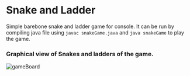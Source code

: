 # Snake and Ladder

Simple barebone snake and ladder game for console.
It can be run by compiling java file using `javac snakeGame.java` and `java snakeGame` to play the game.

### Graphical view of Snakes and ladders of the game.

![gameBoard](gameBoard.jpg)
